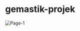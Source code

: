 # gemastik-projek
![Page-1](https://github.com/Hilda003/gemastik-projek/assets/118154498/62b78e7c-bd61-470c-8594-092bc9256724)
